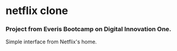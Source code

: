 # netflix clone

### Project from Everis Bootcamp on Digital Innovation One.

Simple interface from Netflix's home.
